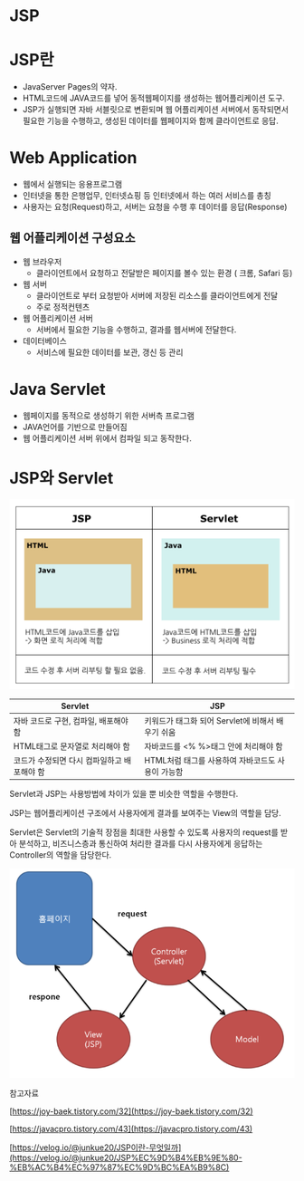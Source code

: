 # JSP

# JSP란

- JavaServer Pages의 약자.
- HTML코드에 JAVA코드를 넣어 동적웹페이지를 생성하는 웹어플리케이션 도구.
- JSP가 실행되면 자바 서블릿으로 변환되며 웹 어플리케이션 서버에서 동작되면서 필요한 기능을 수행하고, 생성된 데이터를 웹페이지와 함께 클라이언트로 응답.

# Web Application

- 웹에서 실행되는 응용프로그램
- 인터넷을 통한 은행업무, 인터넷쇼핑 등 인터넷에서 하는 여러 서비스를 총칭
- 사용자는 요청(Request)하고, 서버는 요청을 수행 후 데이터를 응답(Response)

## 웹 어플리케이션 구성요소

- 웹 브라우저
    - 클라이언트에서 요청하고 전달받은 페이지를 볼수 있는 환경 ( 크롬, Safari 등)
- 웹 서버
    - 클라이언트로 부터 요청받아 서버에 저장된 리소스를 클라이언트에게 전달
    - 주로 정적컨텐츠
- 웹 어플리케이션 서버
    - 서버에서 필요한 기능을 수행하고, 결과를 웹서버에 전달한다.
- 데이터베이스
    - 서비스에 필요한 데이터를 보관, 갱신 등 관리

# Java Servlet

- 웹페이지를 동적으로 생성하기 위한 서버측 프로그램
- JAVA언어를 기반으로 만들어짐
- 웹 어플리케이션 서버 위에서 컴파일 되고 동작한다.

# JSP와 Servlet

![Untitled](images/jsp1.png)

| Servlet | JSP |
| --- | --- |
| 자바 코드로 구현, 컴파일, 배포해야 함 |  키워드가 태그화 되어 Servlet에 비해서 배우기 쉬움 |
|  HTML태그로 문자열로 처리해야 함 | 자바코드를 <% %>태그 안에 처리해야 함 |
| 코드가 수정되면 다시 컴파일하고 배포해야 함 | HTML처럼 태그를 사용하여 자바코드도 사용이 가능함 |

Servlet과 JSP는 사용방법에 차이가 있을 뿐 비슷한 역할을 수행한다. 

JSP는 웹어플리케이션 구조에서 사용자에게 결과를 보여주는 View의 역할을 담당.

Servlet은 Servlet의 기술적 장점을 최대한 사용할 수 있도록 사용자의 request를 받아 분석하고, 비즈니스층과 통신하여 처리한 결과를 다시 사용자에게 응답하는 Controller의 역할을 담당한다. 

![Untitled](images/jsp2.png)

참고자료

[https://joy-baek.tistory.com/32](https://joy-baek.tistory.com/32)

[https://javacpro.tistory.com/43](https://javacpro.tistory.com/43)

[https://velog.io/@junkue20/JSP이란-무엇일까](https://velog.io/@junkue20/JSP%EC%9D%B4%EB%9E%80-%EB%AC%B4%EC%97%87%EC%9D%BC%EA%B9%8C)